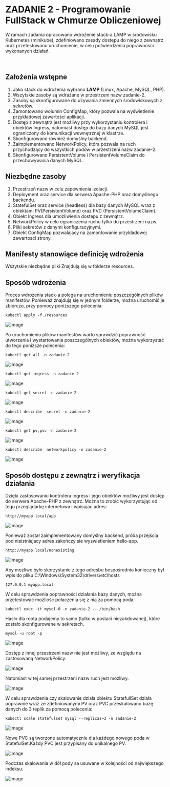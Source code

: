 # ZADANIE 2 - Programowanie FullStack w Chmurze Obliczeniowej

<p>W ramach zadania opracowano wdrożenie stack-a LAMP w środowisku Kubernetes (minikube), zdefiniowano zasady dostępu do niego z zewnątrz oraz przetestowano uruchomienie, w celu potwierdzenia poprawności wykonanych działań.</p><br>

## Założenia wstępne
<ol>
  <li>Jako stack do wdrożenia wybrano <b>LAMP</b> (Linux, Apache, MySQL, PHP).</li>
  <li>Wszytskie zasoby są wdrażane w przestrzeni nazw zadanie-2.</li>
  <li>Zasoby są skonfigurowane do używania zmiennych środowiskowych z sekretów.</li>
  <li>Zamontowano wolumin ConfigMap, który pozwala na wyświetlenie przykładowej zawartości aplikacji.</li>
  <li>Dostęp z zewnątrz jest możliwy przy wykorzystaniu kontrolera i obiektów Ingress, natomiast dostęp do bazy danych MySQL jest ograniczony do komunikacji wewnętrznej w klastrze.</li>
  <li>Skonfigurowano również domyślny backend.</li>
  <li>Zaimplementowano NetworkPolicy, która pozwala na ruch przychodzący do wszystkich podów w przestrzeni nazw zadanie-2.</li>
  <li>Skonfigurowano PersistentVolume i PersistentVolumeClaim do przechowywania danych MySQL.</li>
</ol>

## Niezbędne zasoby
<ol>
  <li>Przestrzeń nazw w celu zapewnienia izolacji.</li>
  <li>Deployment oraz service dla serwera Apache-PHP oraz domyślnego backendu.</li>
  <li>StatefulSet oraz service (headless) dla bazy danych MySQL wraz z obiektami PV(PersistentVolume) oraz PVC (PersistentVolumeClaim).</li>
  <li>Obiekt Ingress dla umożliwienia dostepu z zewnątrz.</li>
  <li>NetworkPolicy w celu ograniczenia ruchu tylko do przestrzeni nazw.</li>
  <li>Pliki sekretów z danymi konfiguracyjnymi.</li>
  <li>Obiekt ConfigMap pozwalajacy na zamontowanie przykładowej zawartosci strony.</li>
</ol>

## Manifesty stanowiące definicję wdrożenia 
<p>Wszytskie niezbędne pliki Znajdują się w folderze resources.</p>

## Sposób wdrożenia
<p>Proces wdrożenia stack-a polega na uruchomieniu poszczególnych plików manifestów. Ponieważ znajdują się w jednym folderze, można uruchomić je zbiorczo, przy pomocy poniższego polecenia:

```
kubectl apply -f./resources
```

![image](https://github.com/user-attachments/assets/84b4966b-6463-4fc7-b8f3-6878c6f23364)

Po uruchomieniu plików manifestów warto sprawdzić poprawność utworzenia i wystartowania poszczególnych obiektów, można wykorzystać do tego poniższe polecenia:

```
kubectl get all -n zadanie-2
```

![image](https://github.com/user-attachments/assets/21603d22-b0ca-4088-bf97-e023bce9da96)

```
kubectl get ingress -n zadanie-2
```

![image](https://github.com/user-attachments/assets/21e740c8-fd8b-46c3-b629-17662fb00e7f)

```
kubectl get secret -n zadanie-2 
```

![image](https://github.com/user-attachments/assets/880b6942-79dd-454d-a8b2-28081f713651)

```
kubectl describe  secret -n zadanie-2
```

![image](https://github.com/user-attachments/assets/bc82e74c-3153-4fac-96cb-3f12dac1a692)

```
kubectl get pv,pvc -n zadanie-2
```

![image](https://github.com/user-attachments/assets/2ca14d53-0161-4917-9b1f-328061ce82f3)

```
kubectl describe  networkpolicy -n zadanie-2
```

![image](https://github.com/user-attachments/assets/f67fe5a4-b5fa-4443-a1f2-a44a12e3bf41)


## Sposób dostępu z zewnątrz i weryfikacja działania

Dzięki zastosowaniu kontrolera Ingress i jego obiektów możliwy jest dostęp do serwera Apache-PHP z zewnątrz. Można to zrobić wykorzystując od tego przeglądarkę internetowa i wpisujac adres:

```
http://myapp.local/app
```

![image](https://github.com/user-attachments/assets/93647bbf-a9f2-4bf7-89e3-83a8be27e695)


Ponieważ został zaimplementowany domyślny backend, próba przejścia pod nieistniejacy adres zakończy sie wyswietleniem hello-app.

```
http://myapp.local/nonexisting
```

![image](https://github.com/user-attachments/assets/2a17a538-3e4b-4980-a821-70e100bc296d)


<p>Aby możliwe było skorzystanie z tego adresbu bespośrednio konieczny był wpis do pliku C:\Windows\System32\drivers\etc\hosts </p>

```
127.0.0.1 myapp.local
```

<p>W celu sprawdzenia poprawności działania bazy danych, można przetestować możliość połaczenia się z nią za pomocą poda: </p>

```
kubectl exec -it mysql-0 -n zadanie-2 -- /bin/bash
```

<p>Hasło dla roota podajemy to samo (tylko w postaci niezakdowanej), które zostało skonfigurowane w sekretach. </p>

```
mysql -u root -p
```

![image](https://github.com/user-attachments/assets/39aad443-b255-45e1-a8cb-9db876c2e16d)

<p>Dostęp z innej przestrzeni nazw nie jest możliwy, ze względu na zastosowaną NetworkPolicy.</p>

![image](https://github.com/user-attachments/assets/d22dcfde-6daf-42b8-9e84-5e06892d3ec7)

<p>Natomiast w tej samej przestrzeni nazw ruch jest możliwy.</p>

![image](https://github.com/user-attachments/assets/2c67ae74-3f1f-407f-b630-3dfc333d97bd)

<p>W celu sprawdzenia czy skalowanie działa obiektu StatefullSet działa poprawnie wraz ze zdefiniowanymi PV oraz PVC przeskalowano bazę danych do 3 replik za pomocą polecenia: </p>

```
kubectl scale statefulset mysql --replicas=3 -n zadanie-2
```

![image](https://github.com/user-attachments/assets/dfe6711f-1208-4610-b8a0-b1fd56011f4c)

<p>Nowe PVC są tworzone automatycznie dla każdego nowego poda w StatefulSet.Każdy PVC jest przypisany do unikalnego PV. </p>

![image](https://github.com/user-attachments/assets/febc18cd-4d6a-46c4-8443-ef18c3a04430)

Podczas skalowania w dół pody sa usuwane w kolejności od największego indeksu.

![image](https://github.com/user-attachments/assets/0ac886c0-7905-49ed-987a-5e1b7f05c122)

